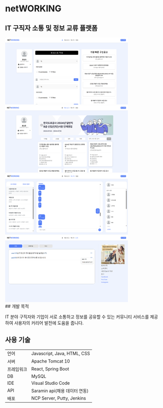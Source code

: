 # netWORKING

## IT 구직자 소통 및 정보 교류 플랫폼

<div>
    <img src="src/assets/images/readme_main.png" width="400"  style="display: inline-block; margin-right: 10px;"/>
    <img src="src/assets/images/readme_job.png" width="400" style="display: inline-block; margin-right: 10px;"/>
    </br>
    <img src="src/assets/images/readme_chat.png" width="400"  style="display: inline-block; margin-right: 10px;"/>
    <img src="src/assets/images/readme_noti.png" width="400"  style="display: inline-block; margin-right: 10px;"/>
</div>
## 개발 목적

IT 분야 구직자와 기업이 서로 소통하고 정보를 공유할 수 있는 커뮤니티 서비스를 제공하여 사용자의 커리어 발전에 도움을 줍니다.

## 사용 기술

<table>
  <tr>
    <td>언어</td>
    <td>Javascript, Java, HTML, CSS</td>
  </tr>
  <tr>
    <td>서버</td>
    <td>Apache Tomcat 10</td>
  </tr>
  <tr>
    <td>프레임워크</td>
    <td>React, Spring Boot</td>
  </tr>
  <tr>
    <td>DB</td>
    <td>MySQL</td>
  </tr>
  <tr>
    <td>IDE</td>
    <td>Visual Studio Code</td>
  </tr>
  <tr>
    <td>API</td>
    <td>Saramin api(채용 데이터 연동)</td>
  </tr>
  <tr>
    <td>배포</td>
    <td>NCP Server, Putty, Jenkins</td>
  </tr>
</table>
